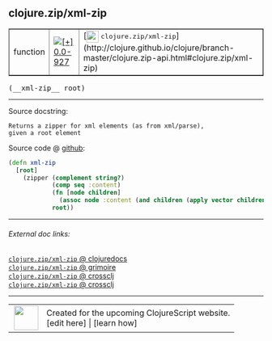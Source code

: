 ## clojure.zip/xml-zip



 <table border="1">
<tr>
<td>function</td>
<td><a href="https://github.com/cljsinfo/cljs-api-docs/tree/0.0-927"><img valign="middle" alt="[+] 0.0-927" title="Added in 0.0-927" src="https://img.shields.io/badge/+-0.0--927-lightgrey.svg"></a> </td>
<td>
[<img height="24px" valign="middle" src="http://i.imgur.com/1GjPKvB.png"> <samp>clojure.zip/xml-zip</samp>](http://clojure.github.io/clojure/branch-master/clojure.zip-api.html#clojure.zip/xml-zip)
</td>
</tr>
</table>


 <samp>
(__xml-zip__ root)<br>
</samp>

---





Source docstring:

```
Returns a zipper for xml elements (as from xml/parse),
given a root element
```


Source code @ [github](https://github.com/clojure/clojurescript/blob/r1236/src/cljs/clojure/zip.cljs#L50-L58):

```clj
(defn xml-zip
  [root]
    (zipper (complement string?) 
            (comp seq :content)
            (fn [node children]
              (assoc node :content (and children (apply vector children))))
            root))
```

<!--
Repo - tag - source tree - lines:

 <pre>
clojurescript @ r1236
└── src
    └── cljs
        └── clojure
            └── <ins>[zip.cljs:50-58](https://github.com/clojure/clojurescript/blob/r1236/src/cljs/clojure/zip.cljs#L50-L58)</ins>
</pre>

-->

---



###### External doc links:

[`clojure.zip/xml-zip` @ clojuredocs](http://clojuredocs.org/clojure.zip/xml-zip)<br>
[`clojure.zip/xml-zip` @ grimoire](http://conj.io/store/v1/org.clojure/clojure/1.7.0-beta3/clj/clojure.zip/xml-zip/)<br>
[`clojure.zip/xml-zip` @ crossclj](http://crossclj.info/fun/clojure.zip/xml-zip.html)<br>
[`clojure.zip/xml-zip` @ crossclj](http://crossclj.info/fun/clojure.zip.cljs/xml-zip.html)<br>

---

 <table>
<tr><td>
<img valign="middle" align="right" width="48px" src="http://i.imgur.com/Hi20huC.png">
</td><td>
Created for the upcoming ClojureScript website.<br>
[edit here] | [learn how]
</td></tr></table>

[edit here]:https://github.com/cljsinfo/cljs-api-docs/blob/master/cljsdoc/clojure.zip/xml-zip.cljsdoc
[learn how]:https://github.com/cljsinfo/cljs-api-docs/wiki/cljsdoc-files

<!--

This information was too distracting to show to readers, but I'll leave it
commented here since it is helpful to:

- pretty-print the data used to generate this document
- and show how to retrieve that data



The API data for this symbol:

```clj
{:ns "clojure.zip",
 :name "xml-zip",
 :signature ["[root]"],
 :history [["+" "0.0-927"]],
 :type "function",
 :full-name-encode "clojure.zip/xml-zip",
 :source {:code "(defn xml-zip\n  [root]\n    (zipper (complement string?) \n            (comp seq :content)\n            (fn [node children]\n              (assoc node :content (and children (apply vector children))))\n            root))",
          :title "Source code",
          :repo "clojurescript",
          :tag "r1236",
          :filename "src/cljs/clojure/zip.cljs",
          :lines [50 58]},
 :full-name "clojure.zip/xml-zip",
 :clj-symbol "clojure.zip/xml-zip",
 :docstring "Returns a zipper for xml elements (as from xml/parse),\ngiven a root element"}

```

Retrieve the API data for this symbol:

```clj
;; from Clojure REPL
(require '[clojure.edn :as edn])
(-> (slurp "https://raw.githubusercontent.com/cljsinfo/cljs-api-docs/catalog/cljs-api.edn")
    (edn/read-string)
    (get-in [:symbols "clojure.zip/xml-zip"]))
```

-->
